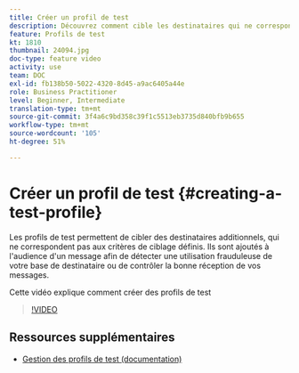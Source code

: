 ```yaml
---
title: Créer un profil de test
description: Découvrez comment cible les destinataires qui ne correspondent pas aux critères de ciblage définis pour détecter toute utilisation frauduleuse de votre base de données de destinataires ou pour vous assurer que les courriers électroniques arrivent dans les boîtes de réception.
feature: Profils de test
kt: 1810
thumbnail: 24094.jpg
doc-type: feature video
activity: use
team: DOC
exl-id: fb138b50-5022-4320-8d45-a9ac6405a44e
role: Business Practitioner
level: Beginner, Intermediate
translation-type: tm+mt
source-git-commit: 3f4a6c9bd358c39f1c5513eb3735d840bfb9b655
workflow-type: tm+mt
source-wordcount: '105'
ht-degree: 51%

---
```


# Créer un profil de test {#creating-a-test-profile}

Les profils de test permettent de cibler des destinataires additionnels, qui ne correspondent pas aux critères de ciblage définis. Ils sont ajoutés à l&#39;audience d&#39;un message afin de détecter une utilisation frauduleuse de votre base de destinataire ou de contrôler la bonne réception de vos messages.

Cette vidéo explique comment créer des profils de test

>[!VIDEO](https://video.tv.adobe.com/v/24094?quality=12)

## Ressources supplémentaires

* [Gestion des profils de test (documentation)](https://experienceleague.adobe.com/docs/campaign-standard/using/profiles-and-audiences/managing-profiles/managing-test-profiles.html)

